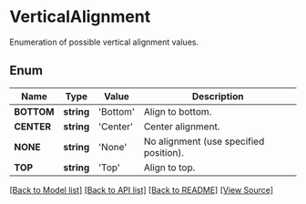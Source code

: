 ﻿# VerticalAlignment
Enumeration of possible vertical alignment values.

## Enum
Name | Type | Value | Description
------------ | ------------- | ------------- | -------------
**BOTTOM** | **string** | 'Bottom' | Align to bottom.
**CENTER** | **string** | 'Center' | Center alignment.
**NONE** | **string** | 'None' | No alignment (use specified position).
**TOP** | **string** | 'Top' | Align to top.

[[Back to Model list]](../README.md#documentation-for-models) [[Back to API list]](../README.md#documentation-for-api-endpoints) [[Back to README]](../README.md) [[View Source]](../src/Aspose/PDF/Model/VerticalAlignment.php)

